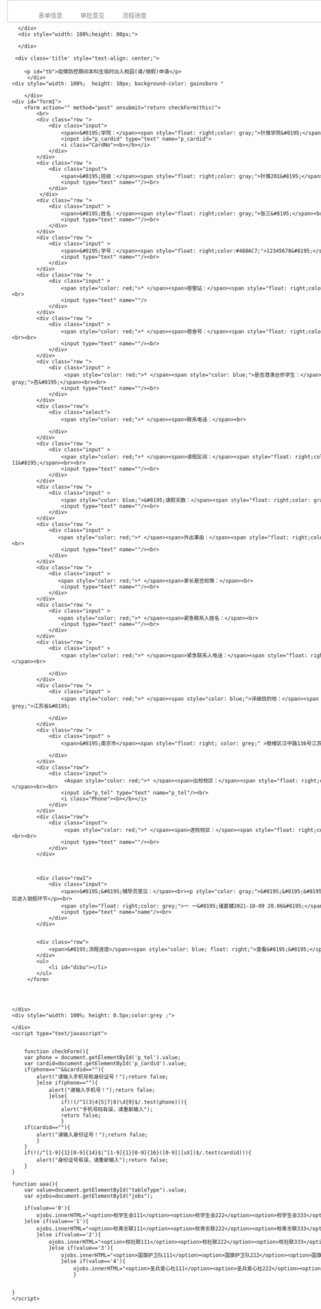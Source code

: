 <!DOCTYPE HTML PUBLIC "-//W3C//DTD HTML 4.01 Transitional//EN" "http://www.w3.org/TR/html4/loose.dtd">
<html>
 <head>
  <title> New Document </title>
  <meta name="Generator" content="vsCode">
  <meta name="Author" content="x">
  <meta name="Keywords" content="">
  <meta name="viewport" content="width=device-width, initial-scale=1.0, maximum-scale=1.0, user-scalable=0">
  <meta http-equiv="X-UA-Compatible" content="IE=edge chrome=1">
  <!--IE8浏览器的显示方式：IE=edge以IE最高版本显示 Chrome=1以谷歌浏览器模式渲染-->
  <meta name="referrer" content="never">
  <!--告诉浏览器链接的来源（可以计算链接的访问量）-->
  <meta name="format-detection" content="telephone=no,email=no,address=no">
  <!--格式检测（数字，邮箱，地址）no 不识别为电话号码，邮箱，地址-->
  <meta name="renderer" content="webkit">
  <meta name="Description" content="">

  <style type="text/css">
	*{
		margin: 0;
		padding: 0;
		}
	ul,li{
		list-style:none;
		}
	a{
		text-decoration:none;
		}
	input{
		outline-style:none;
		border: 0px;
	}
	#form1{
		
		margin-top:20px;
		width:100%;
		margin:2px auto;
	}
	#form1 form span{
		color:black;
	}
	.row { 
		margin-top: 25px;
		height: 25px;
		line-height: 8px;
		border-bottom: 1px solid #c7c6c6;
		width:100%; 
	}
	.row1 {
		margin-top: 25px;
		height:100px;
		line-height: 26px;
		border-bottom: 1px solid #c7c6c6;
		width:100%; 
		
	}
	.input { 
		position: relative;
		width: 100%;
		height: 26px; 
	}
	.input input { 
		display: block;
		width: 100%;
		height: 26px;
		border:none;
		background: none;
		outline:none; 
	}
	.input label { 
		position: absolute;
		top:0;
		left:0;
		height: 26px;
		line-height: 26px;
		font-size: 14px;
		color: #999; 
	}
	.select select{
		display:block;
		width:100%;
		border:none;
		outline:none;
	}
	input[type=date]::-webkit-inner-spin-button { visibility: hidden; }
	.button{
		width:100%;
		height:40px;
		background: #ff961e;
		outline: none;
		margin:20px 0 30px 0;
	}
	

	.title{
		
	}
  </style>
 </head>

 <body>
	  <div id="div1" style="background-color: white;width: 100%;padding: 10px; height: 30px;position: fixed;top: 0rem;border: 1px solid #c7c6c6; z-index: 3;">
		  <ul>
		  <li style="display: inline-block;color: grey;padding-left: 38px;"><a href="#tb" style="color: grey;">表单信息</a></li>
		  <li style="display: inline-block;color: grey;padding-left: 38px;"><a href="#dibu" style="color: grey;">审批意见</a></li>
		  <li style="display: inline-block;color: grey;padding-left: 38px;">流程进度</li>
		  </ul>
		  
	  </div>
	  <div style="width: 100%;height: 80px;">
		  
	  </div>
	  
	 <div class='title' style="text-align: center;">
		 
		<p id="tb">疫情防控期间本科生临时出入校园(请/销假)申请</p>
		 </div>
	<div style="width: 100%;  height: 10px; background-color: gainsboro "
		
		</div>
    <div id="form1">
        <form action="" method="post" onsubmit="return checkForm(this)">
            <br>
            <div class="row ">
                <div class="input">
                    <span>&#8195;学院：</span><span style="float: right;color: gray;">针推学院&#8195;</span>
                    <input id="p_cardid" type="text" name="p_cardid">
                    <i class="CardNo"><b></b></i>
                </div>
            </div>
			<div class="row ">
			    <div class="input">
			        <span>&#8195;班级：</span><span style="float: right;color: gray;">针推201&#8195;</span><br>
			        <input type="text" name=""/><br>
			    </div>
             </div>
			<div class="row ">
			    <div class="input" >
			        <span>&#8195;姓名：</span><span style="float: right;color: gray;">张三&#8195;</span><br>
			        <input type="text" name=""/><br>
			    </div>
			</div>
			<div class="row ">
			    <div class="input" >
			        <span>&#8195;学号：</span><span style="float: right;color:#488AC7;">12345678&#8195;</span><br>
			        <input type="text" name=""/><br>
			    </div>
			</div>
			<div class="row ">
			    <div class="input" >
			        <span style="color: red;">* </span><span>宿管站：</span><span style="float: right;color: gray;">仙林1号站&#8195;</span><br>
			        <input type="text" name=""/>
			    </div>
			</div>
			<div class="row ">
			    <div class="input" >
			        <span style="color: red;">* </span><span>宿舍号：</span><span style="float: right;color: gray;">C66-6666&#8195;</span><br><br>
			        <input type="text" name=""/><br>
			    </div>
			</div>
			<div class="row ">
			    <div class="input" >
			         <span style="color: red;">* </span><span style="color: blue;">是否港澳台侨学生：</span><span style="float: right;color: gray;">否&#8195;</span><br><br>
			        <input type="text" name=""/><br>
			    </div>
			</div>
            <div class="row">
                <div class="select">
                    <span style="color: red;">* </span><span>联系电话：</span><br>
                    
                </div>
            </div>
			<div class="row ">
			    <div class="input" >
			        <span style="color: red;">* </span><span>请假区间：</span><span style="float: right;color: gray;">2021-10-11至2021-10-11&#8195;</span><br><br>
			        <input type="text" name=""/><br>
			    </div>
			</div>
			<div class="row ">
			    <div class="input" >
			        <span style="color: blue;">&#8195;请假天数：</span><span style="float: right;color: gray;">1&#8195;</span><br><br>
			        <input type="text" name=""/><br>
			    </div>
			</div>
			<div class="row ">
			    <div class="input" >
			       <span style="color: red;">* </span><span>外出事由：</span><span style="float: right;color: gray;">实习&#8195;</span><br><br>
			        <input type="text" name=""/><br>
			    </div>
			</div>
			<div class="row ">
			    <div class="input" >
			       <span style="color: red;">* </span><span>家长是否知情：</span><br>
			        <input type="text" name=""/><br>
			    </div>
			</div>
			<div class="row ">
			    <div class="input" >
			       <span style="color: red;">* </span><span>紧急联系人姓名：</span><br>
			        <input type="text" name=""/><br>
			    </div>
			</div>
			<div class="row ">
			    <div class="input" >
			        <span style="color: red;">* </span><span>紧急联系人电话：</span><span style="float: right; color: grey;">李四&#8195;</span><br>
			        
			    </div>
			</div>
			<div class="row ">
			    <div class="input" >
			        <span style="color: red;">* </span><span style="color: blue;">详细目的地：</span><span style="float: right; color: grey;">江苏省&#8195;
			        
			    </div>
			</div>
			<div class="row ">
			    <div class="input" >
			        <span>&#8195;南京市</span><span style="float: right; color: grey;" >鼓楼区汉中路136号江苏省口腔医院&#8195;</span><br>
			        
			    </div>
			</div>
            <div class="row">
                <div class="input">
                     <Aspan style="color: red;">* </span><span>出校校区：</span><span style="float: right;color: gray;">仙林校区&#8195;</span><br><br>
                    <input id="p_tel" type="text" name="p_tel"/><br>
                    <i class="Phone"><b></b></i>
                </div>
            </div>
            <div class="row">
                <div class="input">
                     <span style="color: red;">* </span><span>进校校区：</span><span style="float: right;color: gray;">仙林校区&#8195;</span><br><br>
                    <input type="text" name=""/><br>
                </div>
            </div>
            
            
            
            <div class="row1">
                <div class="input">
                    <span>&#8195;&#8195;辅导员意见：</span><br><p style="color: gray;">&#8195;&#8195;&#8195;&#8195;&#8195;同意请假申请,学生回校后进入销假环节</p><br>
					<span style="float: right;color: grey;">一 一&#8195;诸葛健2021-10-09 20.06&#8195;</span><br>
                    <input type="text" name="name"/><br>
                </div>
            </div>
			
            
            <div class="row">
                <span>&#8195;流程进度</span><span style="color: blue; float: right;">查看&#8195;&#8195;</span>
            </div>
			<ul>
				<li id="dibu"></li>
			</ul>
         </form>
		
		 	
		 
		 
    </div>
	<div style="width: 100%; height: 0.5px;color:grey ;">
		
	</div>
	<script type="text/javascript">
		

		function checkForm(){ 
		var phone = document.getElementById('p_tel').value;
		var cardid=document.getElementById('p_cardid').value;
		if(phone==""&&cardid==""){
			alert("请输入手机号和身份证号！");return false; 
			}else if(phone==""){
				alert("请输入手机号！");return false; 
				}else{
					if(!(/^1(3|4|5|7|8)\d{9}$/.test(phone))){ 
					alert("手机号码有误，请重新输入"); 
					return false; 
					} 
		if(cardid==""){
			alert("请输入身份证号！");return false; 
			}
		}
		if(!(/^[1-9]{1}[0-9]{14}$|^[1-9]{1}[0-9]{16}([0-9]|[xX])$/.test(cardid))){
			alert("身份证号有误，请重新输入");return false; 
		}
	}

	function aaa(){
		var value=document.getElementById("tableType").value;
		var ojobs=document.getElementById("jobs");

		if(value=='0'){
			ojobs.innerHTML="<option>校学生会111</option><option>校学生会222</option><option>校学生会333</option>"
		}else if(value=='1'){
			ojobs.innerHTML="<option>校青志联111</option><option>校青志联222</option><option>校青志联333</option>"
			}else if(value=='2'){
				ojobs.innerHTML="<option>校社联111</option><option>校社联222</option><option>校社联333</option>"
				}else if(value=='3'){
					ojobs.innerHTML="<option>国旗护卫队111</option><option>国旗护卫队222</option><option>国旗护卫队333</option>"
					}else if(value=='4'){
						ojobs.innerHTML="<option>圣兵爱心社111</option><option>圣兵爱心社222</option><option>圣兵爱心社333</option>"
						}

    
	}
	</script>
 </body>
</html>

